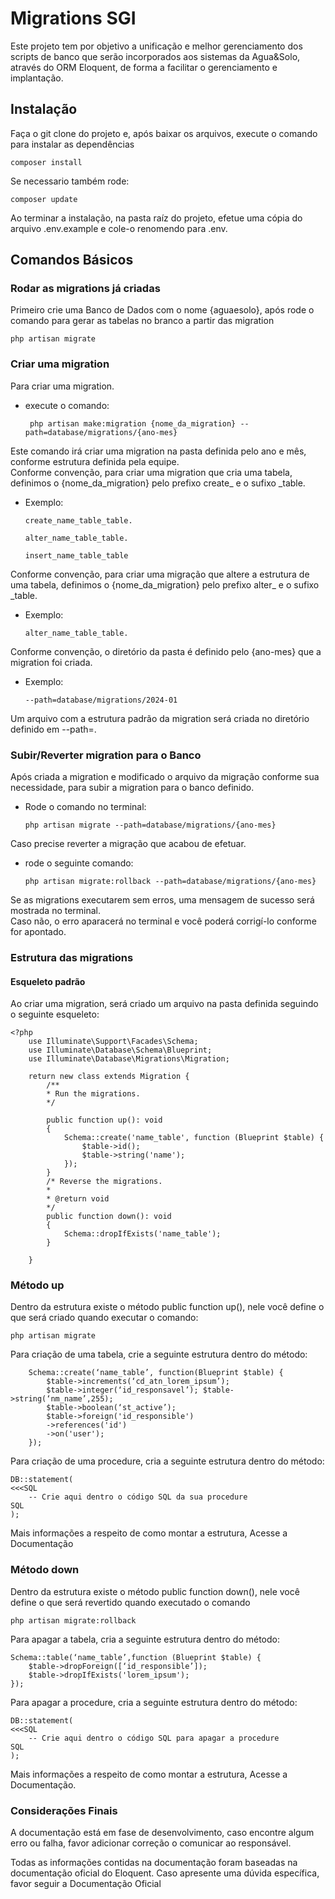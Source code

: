 # Migrations SGI 
Este projeto tem por objetivo a unificação e melhor gerenciamento dos scripts de banco que serão incorporados aos sistemas da Agua&Solo,
através do ORM Eloquent, de forma a facilitar o gerenciamento e implantação.

## Instalação 
Faça o git clone do projeto e, após baixar os arquivos, execute o comando para instalar as dependências
```
composer install
```
Se necessario também rode:
```
composer update
```

Ao terminar a instalação, na pasta raíz do projeto, efetue uma cópia do arquivo .env.example e cole-o renomendo para
.env. 

## Comandos Básicos 
### Rodar as migrations já criadas
Primeiro crie uma Banco de Dados com o nome {aguaesolo}, após rode o comando para gerar as tabelas no branco a partir das migration

```
php artisan migrate
```
### Criar uma migration 
Para criar uma migration.

* execute o comando:

    ```
     php artisan make:migration {nome_da_migration} --path=database/migrations/{ano-mes}
    ```

Este comando irá criar uma migration na pasta definida pelo ano e mês, conforme estrutura definida pela equipe.<br>
Conforme convenção, para criar uma migration que cria uma tabela, definimos o {nome_da_migration} pelo prefixo
create_ e o sufixo _table. 

* Exemplo: 
    ```
    create_name_table_table.
     
    alter_name_table_table.
     
    insert_name_table_table
    ``` 

Conforme convenção, para criar uma migração que altere a estrutura de uma tabela, definimos o {nome_da_migration}
pelo prefixo alter_ e o sufixo _table.

* Exemplo: 
    ```
    alter_name_table_table.
    ```

Conforme convenção, o diretório da pasta é definido pelo {ano-mes} que a migration foi criada. 
* Exemplo: 
    ```
    --path=database/migrations/2024-01
    ```

Um arquivo com a estrutura padrão da migration será criada no diretório definido em --path=. 

### Subir/Reverter migration para o Banco

Após criada a migration e modificado o arquivo da migração conforme sua necessidade, para subir a migration para o banco
definido.

* Rode o comando no terminal: 
    ```
    php artisan migrate --path=database/migrations/{ano-mes}
    ```
Caso precise reverter a migração que acabou de efetuar.
* rode o seguinte comando: 
    ``` 
    php artisan migrate:rollback --path=database/migrations/{ano-mes}
    ```

Se as migrations executarem sem erros, uma mensagem de sucesso será mostrada no terminal.<br>
Caso não, o erro aparacerá no terminal e você poderá corrigí-lo conforme for apontado.

### Estrutura das migrations 
#### Esqueleto padrão
Ao criar uma migration, será criado um arquivo na pasta definida seguindo o seguinte esqueleto: 

```
<?php 
    use Illuminate\Support\Facades\Schema; 
    use Illuminate\Database\Schema\Blueprint;
    use Illuminate\Database\Migrations\Migration; 
    
    return new class extends Migration { 
        /**
        * Run the migrations.
        */

        public function up(): void
        { 
            Schema::create('name_table', function (Blueprint $table) {
                $table->id();
                $table->string('name');
            });
        } 
        /* Reverse the migrations.
        *
        * @return void
        */
        public function down(): void
        {
            Schema::dropIfExists('name_table');
        }

    } 
``` 

### Método up

Dentro da estrutura existe o método public function up(), nele você define o que será criado quando executar o comando:
```
php artisan migrate
```

Para criação de uma tabela, crie a seguinte estrutura dentro do método: 
```
    Schema::create(‘name_table’, function(Blueprint $table) { 
        $table->increments(‘cd_atn_lorem_ipsum’); 
        $table->integer(‘id_responsavel’); $table->string(‘nm_name’,255); 
        $table->boolean(‘st_active’);
        $table->foreign('id_responsible')
        ->references('id')
        ->on('user');
    }); 
```
Para criação de uma procedure, cria a seguinte estrutura dentro do método: 
```
DB::statement( 
<<<SQL 
    -- Crie aqui dentro o código SQL da sua procedure 
SQL 
); 
```

Mais informações a respeito de como montar a estrutura, Acesse a Documentação 

### Método down
Dentro da estrutura existe o método public function down(), nele você define o que será revertido quando executado o comando
```
php artisan migrate:rollback
```
Para apagar a tabela, cria a seguinte estrutura dentro do método:
```
Schema::table(‘name_table’,function (Blueprint $table) { 
    $table->dropForeign([‘id_responsible’]); 
    $table->dropIfExists('lorem_ipsum');
});
```
Para apagar a procedure, cria a seguinte estrutura dentro do método: 
```
DB::statement( 
<<<SQL 
    -- Crie aqui dentro o código SQL para apagar a procedure 
SQL
); 
```
Mais informações a respeito de como montar a estrutura, Acesse a Documentação.

### Considerações Finais 
A documentação está em fase de desenvolvimento, caso encontre algum erro ou falha, favor adicionar correção o comunicar
ao responsável.

Todas as informações contidas na documentação foram baseadas na documentação oficial do Eloquent. Caso apresente uma
dúvida específica, favor seguir a Documentação Oficial
